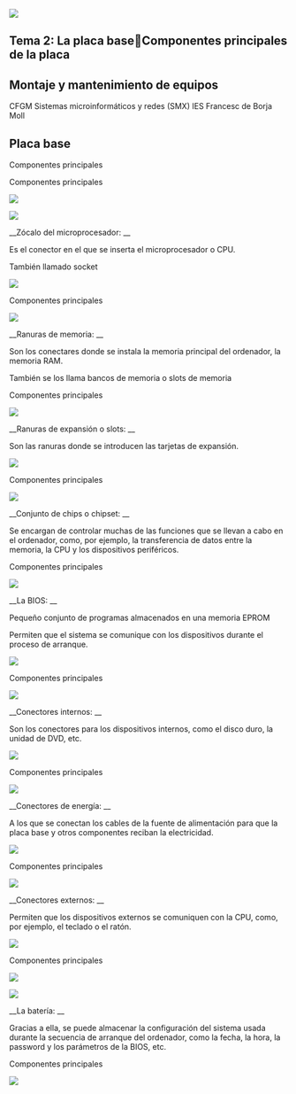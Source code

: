 ![](img%5CU22%20-%20Componentes%20principales%20de%20la%20placa0.png)

## Tema 2: La placa baseComponentes principales de la placa

## Montaje y mantenimiento de equipos
CFGM Sistemas microinformáticos y redes (SMX)
IES Francesc de Borja Moll

## Placa base

Componentes principales

Componentes principales

![](img%5CU22%20-%20Componentes%20principales%20de%20la%20placa1.png)

![](img%5CU22%20-%20Componentes%20principales%20de%20la%20placa2.png)

__Zócalo del microprocesador: __

Es el conector en el que se inserta el microprocesador o CPU\.

También llamado socket

![](img%5CU22%20-%20Componentes%20principales%20de%20la%20placa3.png)

Componentes principales

![](img%5CU22%20-%20Componentes%20principales%20de%20la%20placa4.png)

__Ranuras de memoria: __

Son los conectares donde se instala la memoria principal del ordenador\, la memoria RAM\.

También se los llama bancos de memoria o slots de memoria

Componentes principales

![](img%5CU22%20-%20Componentes%20principales%20de%20la%20placa5.png)

__Ranuras de expansión o slots: __

Son las ranuras donde se introducen las tarjetas de expansión\.

![](img%5CU22%20-%20Componentes%20principales%20de%20la%20placa6.png)

Componentes principales

![](img%5CU22%20-%20Componentes%20principales%20de%20la%20placa7.png)

__Conjunto de chips o chipset: __

Se encargan de controlar muchas de las funciones que se llevan a cabo en el ordenador\, como\, por ejemplo\, la transferencia de datos entre la memoria\, la CPU y los dispositivos periféricos\.

Componentes principales

![](img%5CU22%20-%20Componentes%20principales%20de%20la%20placa8.png)

__La BIOS: __

Pequeño conjunto de programas almacenados en una memoria EPROM

Permiten que el sistema se comunique con los dispositivos durante el proceso de arranque\.

![](img%5CU22%20-%20Componentes%20principales%20de%20la%20placa9.png)

Componentes principales

![](img%5CU22%20-%20Componentes%20principales%20de%20la%20placa10.png)

__Conectores internos: __

Son los conectores para los dispositivos internos\, como el disco duro\, la unidad de DVD\, etc\.

![](img%5CU22%20-%20Componentes%20principales%20de%20la%20placa11.png)

Componentes principales

![](img%5CU22%20-%20Componentes%20principales%20de%20la%20placa12.png)

__Conectores de energía: __

A los que se conectan los cables de la fuente de alimentación para que la placa base y otros componentes reciban la electricidad\.

![](img%5CU22%20-%20Componentes%20principales%20de%20la%20placa13.png)

Componentes principales

![](img%5CU22%20-%20Componentes%20principales%20de%20la%20placa14.png)

__Conectores externos: __

Permiten que los dispositivos externos se comuniquen con la CPU\, como\, por ejemplo\, el teclado o el ratón\.

![](img%5CU22%20-%20Componentes%20principales%20de%20la%20placa15.png)

Componentes principales

![](img%5CU22%20-%20Componentes%20principales%20de%20la%20placa16.png)

![](img%5CU22%20-%20Componentes%20principales%20de%20la%20placa17.png)

__La batería: __

Gracias a ella\, se puede almacenar la configuración del sistema usada durante la secuencia de arranque del ordenador\, como la fecha\, la hora\, la password y los parámetros de la BIOS\, etc\.

Componentes principales

![](img%5CU22%20-%20Componentes%20principales%20de%20la%20placa18.png)

